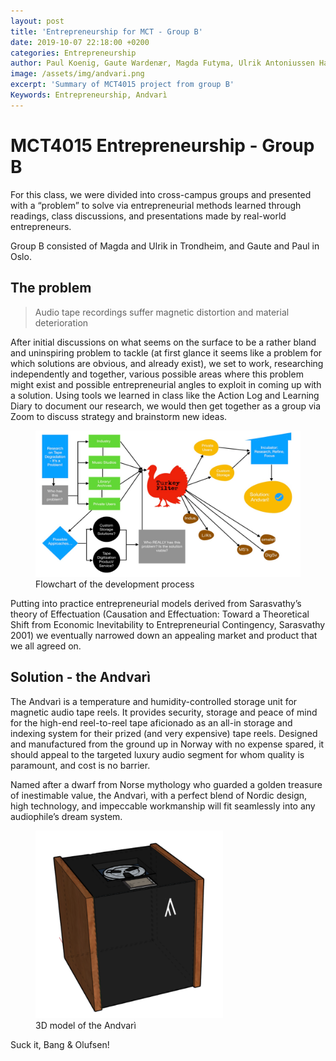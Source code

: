 ```yaml
---
layout: post
title: 'Entrepreneurship for MCT - Group B'
date: 2019-10-07 22:18:00 +0200
categories: Entrepreneurship
author: Paul Koenig, Gaute Wardenær, Magda Futyma, Ulrik Antoniussen Halmøy
image: /assets/img/andvari.png
excerpt: 'Summary of MCT4015 project from group B'
Keywords: Entrepreneurship, Andvarì
---
```

# MCT4015 Entrepreneurship - Group B

For this class, we were divided into cross-campus groups and presented with a
“problem” to solve via entrepreneurial methods learned through readings, class
discussions, and presentations made by real-world entrepreneurs.

Group B consisted of Magda and Ulrik in Trondheim, and Gaute and Paul in Oslo.

## The problem

> Audio tape recordings suffer magnetic distortion and material deterioration

After initial discussions on what seems on the surface to be a rather bland and
uninspiring problem to tackle (at first glance it seems like a problem for which solutions
are obvious, and already exist), we set to work, researching independently and together,
various possible areas where this problem might exist and possible entrepreneurial
angles to exploit in coming up with a solution. Using tools we learned in class like the
Action Log and Learning Diary to document our research, we would then get together
as a group via Zoom to discuss strategy and brainstorm new ideas.

<figure>
  <img src="/assets/img/andvari_flowchart.png" alt="Flowchart of the development process"/>
  <figcaption>Flowchart of the development process</figcaption>
</figure>

Putting into practice entrepreneurial models derived from Sarasvathy’s theory of
Effectuation (Causation and Effectuation: Toward a Theoretical Shift from Economic
Inevitability to Entrepreneurial Contingency, Sarasvathy 2001) we eventually narrowed
down an appealing market and product that we all agreed on.

## Solution - the Andvarì

The Andvarì is a temperature and humidity-controlled storage unit for magnetic audio
tape reels. It provides security, storage and peace of mind for the high-end reel-to-reel
tape aficionado as an all-in storage and indexing system for their prized (and very
expensive) tape reels. Designed and manufactured from the ground up in Norway with
no expense spared, it should appeal to the targeted luxury audio segment for whom
quality is paramount, and cost is no barrier.

Named after a dwarf from Norse mythology who guarded a golden treasure of
inestimable value, the Andvarì, with a perfect blend of Nordic design, high technology,
and impeccable workmanship will fit seamlessly into any audiophile’s dream system.

<figure>
  <img src="/assets/img/andvari_3d.png" alt="3D model of the Andvarì" width="300" height="300" />
  <figcaption>3D model of the Andvarì</figcaption>
</figure>

Suck it, Bang & Olufsen!